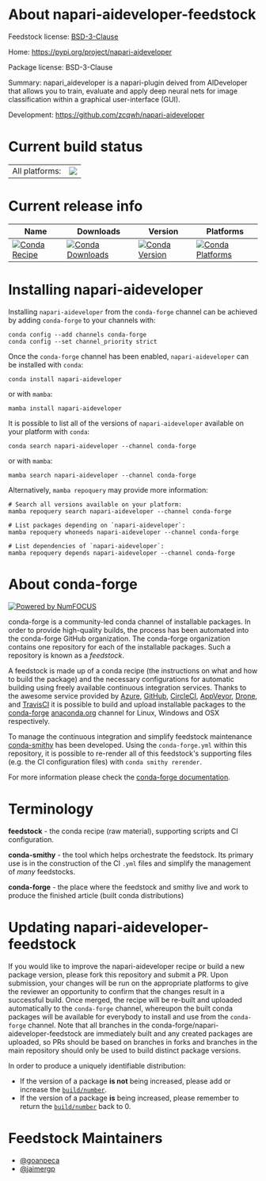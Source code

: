 About napari-aideveloper-feedstock
==================================

Feedstock license: [BSD-3-Clause](https://github.com/conda-forge/napari-aideveloper-feedstock/blob/main/LICENSE.txt)

Home: https://pypi.org/project/napari-aideveloper

Package license: BSD-3-Clause

Summary: napari_aideveloper is a napari-plugin deived from AIDeveloper that allows you to train,
evaluate and apply deep neural nets for image classification within a graphical
user-interface (GUI).


Development: https://github.com/zcqwh/napari-aideveloper

Current build status
====================


<table><tr><td>All platforms:</td>
    <td>
      <a href="https://dev.azure.com/conda-forge/feedstock-builds/_build/latest?definitionId=20788&branchName=main">
        <img src="https://dev.azure.com/conda-forge/feedstock-builds/_apis/build/status/napari-aideveloper-feedstock?branchName=main">
      </a>
    </td>
  </tr>
</table>

Current release info
====================

| Name | Downloads | Version | Platforms |
| --- | --- | --- | --- |
| [![Conda Recipe](https://img.shields.io/badge/recipe-napari--aideveloper-green.svg)](https://anaconda.org/conda-forge/napari-aideveloper) | [![Conda Downloads](https://img.shields.io/conda/dn/conda-forge/napari-aideveloper.svg)](https://anaconda.org/conda-forge/napari-aideveloper) | [![Conda Version](https://img.shields.io/conda/vn/conda-forge/napari-aideveloper.svg)](https://anaconda.org/conda-forge/napari-aideveloper) | [![Conda Platforms](https://img.shields.io/conda/pn/conda-forge/napari-aideveloper.svg)](https://anaconda.org/conda-forge/napari-aideveloper) |

Installing napari-aideveloper
=============================

Installing `napari-aideveloper` from the `conda-forge` channel can be achieved by adding `conda-forge` to your channels with:

```
conda config --add channels conda-forge
conda config --set channel_priority strict
```

Once the `conda-forge` channel has been enabled, `napari-aideveloper` can be installed with `conda`:

```
conda install napari-aideveloper
```

or with `mamba`:

```
mamba install napari-aideveloper
```

It is possible to list all of the versions of `napari-aideveloper` available on your platform with `conda`:

```
conda search napari-aideveloper --channel conda-forge
```

or with `mamba`:

```
mamba search napari-aideveloper --channel conda-forge
```

Alternatively, `mamba repoquery` may provide more information:

```
# Search all versions available on your platform:
mamba repoquery search napari-aideveloper --channel conda-forge

# List packages depending on `napari-aideveloper`:
mamba repoquery whoneeds napari-aideveloper --channel conda-forge

# List dependencies of `napari-aideveloper`:
mamba repoquery depends napari-aideveloper --channel conda-forge
```


About conda-forge
=================

[![Powered by
NumFOCUS](https://img.shields.io/badge/powered%20by-NumFOCUS-orange.svg?style=flat&colorA=E1523D&colorB=007D8A)](https://numfocus.org)

conda-forge is a community-led conda channel of installable packages.
In order to provide high-quality builds, the process has been automated into the
conda-forge GitHub organization. The conda-forge organization contains one repository
for each of the installable packages. Such a repository is known as a *feedstock*.

A feedstock is made up of a conda recipe (the instructions on what and how to build
the package) and the necessary configurations for automatic building using freely
available continuous integration services. Thanks to the awesome service provided by
[Azure](https://azure.microsoft.com/en-us/services/devops/), [GitHub](https://github.com/),
[CircleCI](https://circleci.com/), [AppVeyor](https://www.appveyor.com/),
[Drone](https://cloud.drone.io/welcome), and [TravisCI](https://travis-ci.com/)
it is possible to build and upload installable packages to the
[conda-forge](https://anaconda.org/conda-forge) [anaconda.org](https://anaconda.org/)
channel for Linux, Windows and OSX respectively.

To manage the continuous integration and simplify feedstock maintenance
[conda-smithy](https://github.com/conda-forge/conda-smithy) has been developed.
Using the ``conda-forge.yml`` within this repository, it is possible to re-render all of
this feedstock's supporting files (e.g. the CI configuration files) with ``conda smithy rerender``.

For more information please check the [conda-forge documentation](https://conda-forge.org/docs/).

Terminology
===========

**feedstock** - the conda recipe (raw material), supporting scripts and CI configuration.

**conda-smithy** - the tool which helps orchestrate the feedstock.
                   Its primary use is in the construction of the CI ``.yml`` files
                   and simplify the management of *many* feedstocks.

**conda-forge** - the place where the feedstock and smithy live and work to
                  produce the finished article (built conda distributions)


Updating napari-aideveloper-feedstock
=====================================

If you would like to improve the napari-aideveloper recipe or build a new
package version, please fork this repository and submit a PR. Upon submission,
your changes will be run on the appropriate platforms to give the reviewer an
opportunity to confirm that the changes result in a successful build. Once
merged, the recipe will be re-built and uploaded automatically to the
`conda-forge` channel, whereupon the built conda packages will be available for
everybody to install and use from the `conda-forge` channel.
Note that all branches in the conda-forge/napari-aideveloper-feedstock are
immediately built and any created packages are uploaded, so PRs should be based
on branches in forks and branches in the main repository should only be used to
build distinct package versions.

In order to produce a uniquely identifiable distribution:
 * If the version of a package **is not** being increased, please add or increase
   the [``build/number``](https://docs.conda.io/projects/conda-build/en/latest/resources/define-metadata.html#build-number-and-string).
 * If the version of a package **is** being increased, please remember to return
   the [``build/number``](https://docs.conda.io/projects/conda-build/en/latest/resources/define-metadata.html#build-number-and-string)
   back to 0.

Feedstock Maintainers
=====================

* [@goanpeca](https://github.com/goanpeca/)
* [@jaimergp](https://github.com/jaimergp/)

